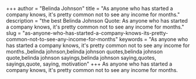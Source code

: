 +++
author = "Belinda Johnson"
title = "As anyone who has started a company knows, it's pretty common not to see any income for months."
description = "the best Belinda Johnson Quote: As anyone who has started a company knows, it's pretty common not to see any income for months."
slug = "as-anyone-who-has-started-a-company-knows-its-pretty-common-not-to-see-any-income-for-months"
keywords = "As anyone who has started a company knows, it's pretty common not to see any income for months.,belinda johnson,belinda johnson quotes,belinda johnson quote,belinda johnson sayings,belinda johnson saying,quotes, sayings,quote, saying, motivation"
+++
As anyone who has started a company knows, it's pretty common not to see any income for months.
